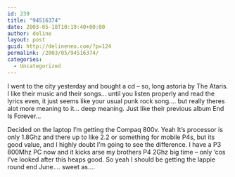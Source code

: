 ```yaml
---
id: 239
title: "94516374"
date: 2003-05-18T10:19:40+00:00
author: deline
layout: post
guid: http://delineneo.com/?p=124
permalink: /2003/05/94516374/
categories:
  - Uncategorized
---
```

I went to the city yesterday and bought a cd &#8211; so, long astoria by The Ataris. I like their music and their songs&#8230; until you listen properly and read the lyrics even, it just seems like your usual punk rock song&#8230;. but really theres alot more meaning to it&#8230; deep meaning. Just like their previous album End Is Forever&#8230;
  
Decided on the laptop I&#8217;m getting the Compaq 800v. Yeah It&#8217;s processor is only 1.8Ghz and there up to like 2.2 or something for mobile P4s, but its good value, and I highly doubt I&#8217;m going to see the difference. I have a P3 800Mhz PC now and it kicks arse my brothers P4 2Ghz big time &#8211; only &#8216;cos I&#8217;ve looked after this heaps good. So yeah I should be getting the lappie round end June&#8230;. sweet as&#8230;.